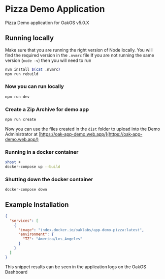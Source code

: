 # Pizza Demo Application

Pizza Demo application for OakOS v5.0.X


## Running locally

Make sure that you are running the right version of Node locally. You will find the required version in the `.nvmrc` file
If you are not running the same version (`node -v`) then you will need to run

``` bash
nvm install $(cat .nvmrc)
npm run rebuild
```

### Now you can run locally

``` bash
npm run dev
```

### Create a Zip Archive for demo app

``` bash
npm run create
```

Now you can use the files created in the `dist` folder to upload into the Demo Administrator at
[https://oak-app-demo.web.app/](https://oak-app-demo.web.app/)

### Running in a docker container

``` bash
xhost +
docker-compose up --build
```

### Shutting down the  docker container

``` bash
docker-compose down
```

## Example Installation

``` json
{
  "services": [
    {
      "image": "index.docker.io/oaklabs/app-demo-pizza:latest",
      "environment": {
        "TZ": "America/Los_Angeles"
      }
    }
  ]
}

```

This snippet results can be seen in the application logs on the OakOS Dashboard
